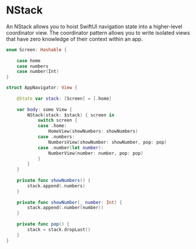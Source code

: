 # NStack

An NStack allows you to hoist SwiftUI navigation state into a higher-level coordinator view. The coordinator pattern allows you to write isolated views that have zero knowledge of their context within an app.


```swift
enum Screen: Hashable {
    
    case home
    case numbers
    case number(Int)
}

struct AppNavigator: View {
    
    @State var stack: [Screen] = [.home]
    
    var body: some View {
        NStack(stack: $stack) { screen in
            switch screen {
            case .home:
                HomeView(showNumbers: showNumbers)
            case .numbers:
                NumbersView(showNumber: showNumber, pop: pop)
            case .number(let number):
                NumberView(number: number, pop: pop)
            }
        }
    }
    
    private func showNumbers() {
        stack.append(.numbers)
    }
    
    private func showNumber(_ number: Int) {
        stack.append(.number(number))
    }
    
    private func pop() {
        stack = stack.dropLast()
    }
}
```
